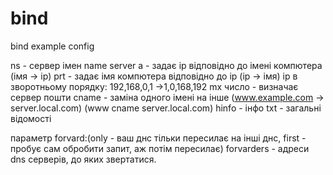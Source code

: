 # bind
bind example config


ns - сервер імен name server
a - задає ip відповідно до імені компютера (імя -> ip)
prt - задає імя компютера відповідно до ip (ip -> імя) ip в зворотньому порядку: 192,168,0,1 ->1,0,168,192 
mx число - визначає сервер пошти
cname - заміна одного імені на інше (www.example.com  -> server.local.com) (www  cname server.local.com)
hinfo - інфо
txt - загальні відомості


параметр forvard:(only - ваш днс тільки пересилає на інші днс, first - пробує сам обробити запит, аж потім пересилає)
forvarders - адреси dns серверів, до яких звертатися.
